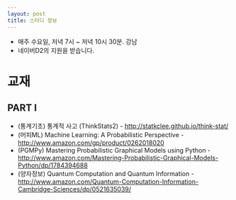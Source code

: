 ```yaml
---
layout: post
title: 스터디 정보 
---
```


* 매주 수요일, 저녁 7시 ~ 저녁 10시 30분. 강남
* 네이버D2의 지원을 받습니다.

# 교재

## PART I
* (통계기초) 통계적 사고 (ThinkStats2) - http://statkclee.github.io/think-stat/
* (머피ML) Machine Learning: A Probabilistic Perspective -http://www.amazon.com/gp/product/0262018020
* (PGMPy) Mastering Probabilistic Graphical Models using Python - http://www.amazon.com/Mastering-Probabilistic-Graphical-Models-Python/dp/1784394688
* (양자정보) Quantum Computation and Quantum Information  - http://www.amazon.com/Quantum-Computation-Information-Cambridge-Sciences/dp/0521635039/